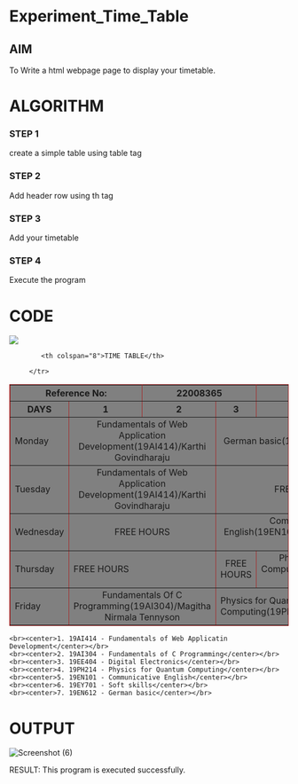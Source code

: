 # Experiment_Time_Table

## AIM
To Write a html webpage page to display your timetable.

# ALGORITHM
### STEP 1
create a simple table using table tag
### STEP 2
Add header row using th tag
### STEP 3
Add your timetable
### STEP 4
Execute the program

# CODE
<!DOCTYPE html>
<html>

   <head>
      <title>TIME TABLE</title>
   </head>

   <body>
 <img src="logo.png"></img>
      <table border = "1" cellspacing="1" bordercolor="brown" bgcolor="grey">
         <tr>
       
            <th colspan="8">TIME TABLE</th>

         </tr>
 <tr>
  <th colspan="2">Reference No:</th>
         <th colspan="2">22008365</th>
  <th colspan="2">Name: </th>
  <th colspan="2">KISHORE.N</th>
 </tr>
         <tr>
            <th>DAYS</th>
            <th>1</th>
            <th>2</th>
            <th>3</th>
            <th>4</th>
            <th>5</th>
            <th>6</th>
            <th>7</th>
            <th>8</th> 
            <th>9</th>
         </tr>
       
 
  <tr>
             <td>Monday</td>
             <td colspan="2"><center>Fundamentals of Web Application Development(19AI414)/Karthi Govindharaju</center></td>
             <td colspan="2"><center>German basic(19EN612)/Varghese Y</center></td>
             <td><center>Mentoring(ECA-M-AIDS)/Lavanya G</center></td>
             <td colspan="2"><center>Fundamentals Of C Programming(19AI304)/Magitha Nirmala Tennyson</center></td>
</tr>
<tr>
             <td>Tuesday</td>
             <td colspan="2"><center>Fundamentals of Web Application Development(19AI414)/Karthi Govindharaju</center></td>
             <td colspan="2"><center>FREE HOURS</center></td>
             <td><center>LUNCH BREAK</center></td>
             <td colspan="2"<center>Digital Electronics(19EE404)/Anishkumar J</center></td>
</tr>
<tr>
             <td>Wednesday</td>
             <td colspan="2"><center>FREE HOURS</center></td>
             <td colspan="2"><center>Communicative English(19EN101)/Freeda Rajakumar R</center></td>
             <td><center>LUNCH BREAK</center></td>
             <td colspan="2"><center>Digital Electronics(19EE404)/Anishkumar J</center></td>
             <td colspan="2"><center>German basic(19EN612)/Varghese Y</center></td>
</tr>
  <tr>
             <td>Thursday</td>
             <td colspan="2"<center>FREE HOURS</center></td>
             <td colspan="1"><center>FREE HOURS</center></td>
             <td colspan="1"><center>Physics for Quantum Computing(19PH214)/Ramki C</center></td>
             <td><center>LUNCH BREAK</center></td>
             <td colspan="2"><center>FREEHOURS</center></td>
             <td colspan="2"><center>Soft Skills(19EY701)/Sneha Priya P</center></td>
</tr>
<tr>
             <td>Friday</td>
             <td colspan="2"><center>Fundamentals Of C Programming(19AI304)/Magitha Nirmala Tennyson</center></td>
             <td colspan="2"><center></center>Physics for Quantum Computing(19PH214)/Ramki C</td>
             <td><center>LUNCH BREAK</center></td>
             <td colspan="2"><center>Fundamentals of Web Application Development(19AI414)/Karthi Govindharaju</center></td>
             <td colspan="2"><center>Communicative English(19EN101)/Freeda Rajakumar R</center></td>
</tr>
</table>
      
    <br><center>1. 19AI414 - Fundamentals of Web Applicatin Development</center></br>
    <br><center>2. 19AI304 - Fundamentals of C Programming</center></br>
    <br><center>3. 19EE404 - Digital Electronics</center></br>
    <br><center>4. 19PH214 - Physics for Quantum Computing</center></br>
    <br><center>5. 19EN101 - Communicative English</center></br>
    <br><center>6. 19EY701 - Soft skills</center></br>
    <br><center>7. 19EN612 - German basic</center></br>

</body>
</html>

# OUTPUT

![Screenshot (6)](https://user-images.githubusercontent.com/118707090/215313068-7446d19d-154e-407e-ae88-1f7d4fb27412.png)


RESULT:
This program is executed successfully.

